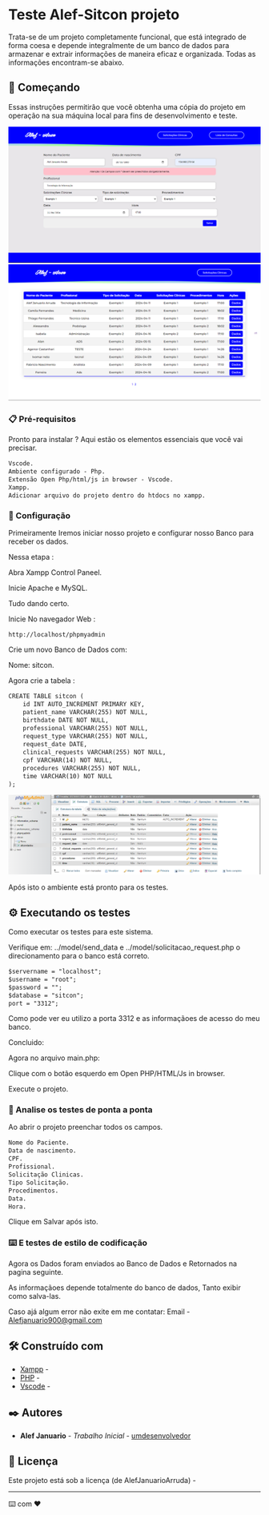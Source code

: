 # Teste Alef-Sitcon projeto

Trata-se de um projeto completamente funcional, que está integrado de forma coesa e depende integralmente de um banco de dados para armazenar e extrair informações de maneira eficaz e organizada.
Todas as informações encontram-se abaixo.

## 🚀 Começando

Essas instruções permitirão que você obtenha uma cópia do projeto em operação na sua máquina local para fins de desenvolvimento e teste.

![alt text](/projeto/assets/image.png)
![alt text](/projeto/assets/image-1.png)


### 📋 Pré-requisitos

Pronto para instalar ? Aqui estão os elementos essenciais que você vai precisar.

```
Vscode.
Ambiente configurado - Php.
Extensão Open Php/html/js in browser - Vscode.
Xampp.
Adicionar arquivo do projeto dentro do htdocs no xampp.
```

### 🔧 Configuração

Primeiramente Iremos iniciar nosso projeto e configurar nosso Banco para receber os dados.

Nessa etapa :

Abra Xampp Control Paneel.

Inicie Apache e MySQL.

Tudo dando certo.

Inicie No navegador Web : 
```
http://localhost/phpmyadmin

```

Crie um novo Banco de Dados com:

Nome: sitcon.

Agora crie a tabela : 
```
CREATE TABLE sitcon (
    id INT AUTO_INCREMENT PRIMARY KEY,
    patient_name VARCHAR(255) NOT NULL,
    birthdate DATE NOT NULL,
    professional VARCHAR(255) NOT NULL,
    request_type VARCHAR(255) NOT NULL,
    request_date DATE,
    clinical_requests VARCHAR(255) NOT NULL,
    cpf VARCHAR(14) NOT NULL,
    procedures VARCHAR(255) NOT NULL,
    time VARCHAR(10) NOT NULL
);

```
![phpmyadmin](/projeto/assets/image-2.png)

Após isto o ambiente está pronto para os testes.

## ⚙️ Executando os testes

Como executar os testes para este sistema.

Verifique em:
../model/send_data e ../model/solicitacao_request.php o direcionamento para o banco está correto.

```
$servername = "localhost";
$username = "root";
$password = "";
$database = "sitcon";
port = "3312";
```
Como pode ver eu utilizo a porta 3312 e as informaçãoes de acesso do meu banco.

Concluido:

Agora no arquivo main.php: 

Clique com o botão esquerdo em Open PHP/HTML/Js in browser.

Execute o projeto.

### 🔩 Analise os testes de ponta a ponta

Ao abrir o projeto preenchar todos os campos.

```
Nome do Paciente.
Data de nascimento.
CPF.
Profissional.
Solicitação Clinicas.
Tipo Solicitação. 
Procedimentos.
Data.
Hora.
```
Clique em Salvar após isto.

### ⌨️ E testes de estilo de codificação

Agora os Dados foram enviados ao Banco de Dados e Retornados na pagina seguinte.

As informaçãoes depende totalmente do banco de dados, Tanto exibir como salva-las.

Caso ajá algum error não exite em me contatar: 
Email - Alefjanuario900@gmail.com


## 🛠️ Construído com


* [Xampp](https://www.apachefriends.org/pt_br/download.html) - 
* [PHP](https://www.php.net/downloads.php) - 
* [Vscode](https://code.visualstudio.com/download) - 



## ✒️ Autores


* **Alef Januario** - *Trabalho Inicial* - [umdesenvolvedor](https://www.linkedin.com/in/alef-januario-arruda/)



## 📄 Licença

Este projeto está sob a licença (de AlefJanuarioArruda) -


---
⌨️ com ❤️ 